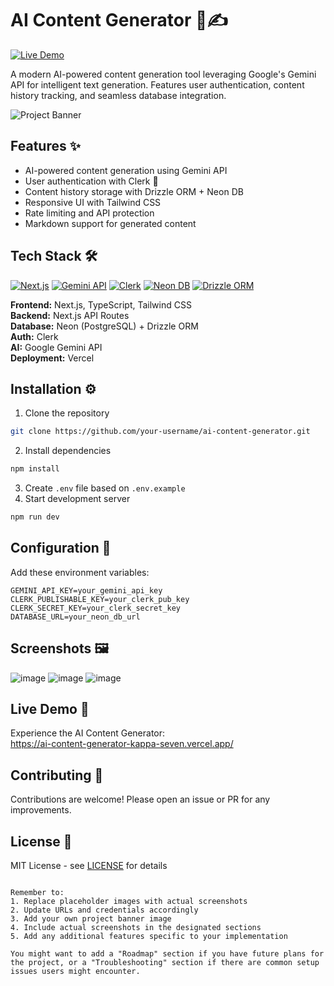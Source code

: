 


# AI Content Generator 🤖✍️

[![Live Demo](https://img.shields.io/badge/Live_Demo-000000?style=for-the-badge&logo=vercel&logoColor=white)](https://ai-content-generator-kappa-seven.vercel.app/)

A modern AI-powered content generation tool leveraging Google's Gemini API for intelligent text generation. Features user authentication, content history tracking, and seamless database integration.

![Project Banner](https://via.placeholder.com/1280x400?text=AI+Content+Generator+Banner) <!-- Add your banner image here -->

## Features ✨

- AI-powered content generation using Gemini API
- User authentication with Clerk 🔐
- Content history storage with Drizzle ORM + Neon DB
- Responsive UI with Tailwind CSS
- Rate limiting and API protection
- Markdown support for generated content

## Tech Stack 🛠️

[![Next.js](https://img.shields.io/badge/Next.js-000000?style=flat-square&logo=next.js&logoColor=white)](https://nextjs.org/)
[![Gemini API](https://img.shields.io/badge/Google_Gemini-4285F4?style=flat-square&logo=google&logoColor=white)](https://ai.google.dev/)
[![Clerk](https://img.shields.io/badge/Clerk-Auth-000000?style=flat-square)](https://clerk.dev/)
[![Neon DB](https://img.shields.io/badge/Neon_DB-00E59B?style=flat-square)](https://neon.tech/)
[![Drizzle ORM](https://img.shields.io/badge/Drizzle_ORM-FFCA28?style=flat-square)](https://orm.drizzle.team/)

**Frontend:** Next.js, TypeScript, Tailwind CSS  
**Backend:** Next.js API Routes  
**Database:** Neon (PostgreSQL) + Drizzle ORM  
**Auth:** Clerk  
**AI:** Google Gemini API  
**Deployment:** Vercel

## Installation ⚙️

1. Clone the repository
```bash
git clone https://github.com/your-username/ai-content-generator.git
```
2. Install dependencies
```bash
npm install
```
3. Create `.env` file based on `.env.example`
4. Start development server
```bash
npm run dev
```

## Configuration 🔧

Add these environment variables:
```env
GEMINI_API_KEY=your_gemini_api_key
CLERK_PUBLISHABLE_KEY=your_clerk_pub_key
CLERK_SECRET_KEY=your_clerk_secret_key
DATABASE_URL=your_neon_db_url
```

## Screenshots 🖼️

<!-- Add your screenshots here -->
![image](https://github.com/user-attachments/assets/63de869b-f4c5-4dbd-bd16-fbf0bc1100a4)
![image](https://github.com/user-attachments/assets/01c33551-88b7-4987-bad6-4cddf9bbc8eb)
![image](https://github.com/user-attachments/assets/b11ba548-8c2f-442f-89eb-19a762cf5b6f)

## Live Demo 🚀

Experience the AI Content Generator:  
https://ai-content-generator-kappa-seven.vercel.app/

## Contributing 🤝

Contributions are welcome! Please open an issue or PR for any improvements.

## License 📄

MIT License - see [LICENSE](LICENSE) for details
```

Remember to:
1. Replace placeholder images with actual screenshots
2. Update URLs and credentials accordingly
3. Add your own project banner image
4. Include actual screenshots in the designated sections
5. Add any additional features specific to your implementation

You might want to add a "Roadmap" section if you have future plans for the project, or a "Troubleshooting" section if there are common setup issues users might encounter.
